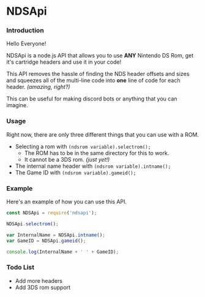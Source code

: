 # NDSApi

[](https://img.shields.io/npm/v/ndsapi.svg)

### Introduction

Hello Everyone!

NDSApi is a node.js API that allows you to use **ANY** Nintendo DS Rom, get it's cartridge headers and use it in your code!

This API removes the hassle of finding the NDS header offsets and sizes and squeezes all of the multi-line code into __**one**__ line of code for each header. *(amazing, right?)*

This can be useful for making discord bots or anything that you can imagine.

### Usage

Right now, there are only three different things that you can use with a ROM.

* Selecting a rom with `(ndsrom variable).selectrom();`
  * The ROM has to be in the same directory for this to work. 
  * It cannot be a 3DS rom. *(just yet!)*
* The internal name header with `(ndsrom variable).intname();`
* The Game ID with `(ndsrom variable).gameid();`

### Example

Here's an example of how you can use this API.

```js
const NDSApi = require('ndsapi');

NDSApi.selectrom();

var InternalName = NDSApi.intname();
var GameID = NDSApi.gameid();

console.log(InternalName + ' ' + GameID);
```

### Todo List

* Add more headers
* Add 3DS rom support
